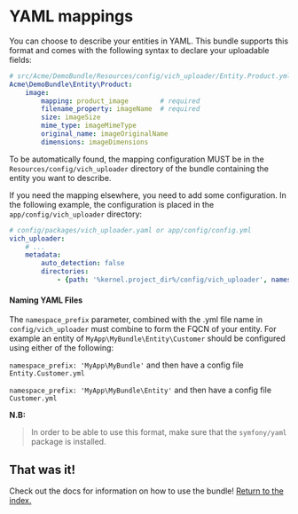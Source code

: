YAML mappings
=============

You can choose to describe your entities in YAML. This bundle supports this
format and comes with the following syntax to declare your uploadable fields:

```yaml
# src/Acme/DemoBundle/Resources/config/vich_uploader/Entity.Product.yml
Acme\DemoBundle\Entity\Product:
    image:
        mapping: product_image        # required
        filename_property: imageName  # required
        size: imageSize
        mime_type: imageMimeType
        original_name: imageOriginalName
        dimensions: imageDimensions
```

To be automatically found, the mapping configuration MUST be in the `Resources/config/vich_uploader`
directory of the bundle containing the entity you want to describe.

If you need the mapping elsewhere, you need to add some configuration.
In the following example, the configuration is placed in the `app/config/vich_uploader` directory:

```yaml
# config/packages/vich_uploader.yaml or app/config/config.yml
vich_uploader:
    # ...
    metadata:
        auto_detection: false
        directories:
            - {path: '%kernel.project_dir%/config/vich_uploader', namespace_prefix: 'Acme'}
```

#### Naming YAML Files

The `namespace_prefix` parameter, combined with the .yml file name in `config/vich_uploader` must
combine to form the FQCN of your entity. For example an entity of `MyApp\MyBundle\Entity\Customer`
should be configured using either of the following:

`namespace_prefix: 'MyApp\MyBundle'` and then have a config file `Entity.Customer.yml`

`namespace_prefix: 'MyApp\MyBundle\Entity'` and then have a config file `Customer.yml`

**N.B:**

> In order to be able to use this format, make sure that the `symfony/yaml`
> package is installed.

## That was it!

Check out the docs for information on how to use the bundle! [Return to the
index.](../index.md)
